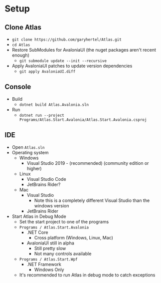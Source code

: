 # Setup

## Clone Atlas
- `git clone https://github.com/garyhertel/Atlas.git`
- `cd Atlas`
- Restore SubModules for AvaloniaUI (the nuget packages aren't recent enough)
  - `git submodule update --init --recursive`
- Apply AvaloniaUI patches to update version dependencies
  - `git apply AvaloniaUI.diff`
## Console
- Build
  - `dotnet build Atlas.Avalonia.sln`
- Run
  - `dotnet run --project Programs/Atlas.Start.Avalonia/Atlas.Start.Avalonia.csproj`
## IDE
- Open `Atlas.sln`
- Operating system
  - Windows
    - Visual Studio 2019 - (recommended) (community edition or higher)
  - Linux
      - Visual Studio Code
      - JetBrains Rider?
  - Mac
      - Visual Studio
        - Note this is a completely different Visual Studio than the windows version
      - JetBrains Rider
- Start Atlas in Debug Mode
  - Set the start project to one of the programs
  - `Programs / Atlas.Start.Avalonia`
    - .NET Core
      - Cross platform (Windows, Linux, Mac)
    - AvaloniaUI still in alpha
      - Still pretty slow
      - Not many controls available
  - `Programs / Atlas.Start.Wpf`
    - .NET Framework
      - Windows Only
  - It's recommended to run Atlas in debug mode to catch exceptions
    
